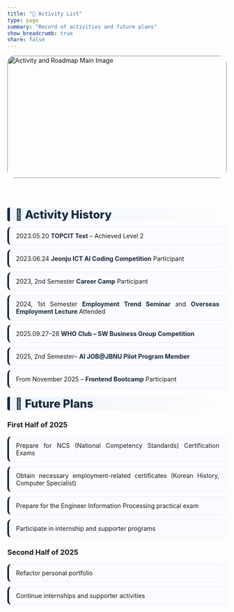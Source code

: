 ```yaml
---
title: "📃 Activity List"
type: page
summary: "Record of activities and future plans"
show_breadcrumb: true
share: false
---
```


<section class="kjh-hero" style="position:relative; overflow:hidden; border-radius:16px; margin-bottom:2rem;">
  <img src="/media/glass.jpg" 
       alt="Activity and Roadmap Main Image" 
       style="width:100%; height:280px; object-fit:cover; filter:brightness(0.75); border-radius:16px;">
  <div style="position:absolute; inset:0; display:flex; flex-direction:column; justify-content:center; align-items:center; color:#fff;">
    <h1 style="font-size:2.2rem; font-weight:800; margin:0;">Activity List</h1>
    <p style="font-size:1.1rem; opacity:0.9;">Activity Record and Future Plans</p>
  </div>
</section>

<style>
/* ===== KJH — Roadmap (type: page) scoped styles ===== */
.kjh-roadmap{
  --navy:#172a3eff;
  --sky:#172a3eff;
  --mint:#172a3eff;
  --chip:#EEF5FF;
  --line:#E8EEF7;
  --bg:#FAFBFE;
  padding: 1.25rem 0;
}

.kjh-roadmap h2{
  font-size: 1.6rem;
  font-weight: 800;
  color: var(--navy);
  margin: 1rem 0 .75rem;
  padding-left: 12px;
  border-left: 6px solid var(--sky);
  background: linear-gradient(90deg, rgba(58,134,255,.08), transparent);
  border-radius: 4px;
}

.kjh-roadmap h2 + h2 {
  margin-top: 4rem; /* Increase spacing between Activity History and Future Plans */
}

.kjh-roadmap ul{ 
  list-style:none; 
  padding-left:0; 
  margin: .5rem 0 1.2rem;
}

.kjh-roadmap li{
  position: relative;
  background: var(--bg);
  border: 1px solid var(--line);
  border-left: 4px solid var(--sky);
  padding: .75rem 1rem;
  margin: .55rem 0;
  border-radius: 10px;
  transition: background .25s ease, transform .12s ease;
  text-align: justify;
}
.kjh-roadmap li:hover{ background:#F2F7FF; transform: translateY(-1px); }

.kjh-roadmap strong{ color: var(--sky); }
.kjh-roadmap em{ color: var(--mint); }

/* Dark mode */
  .dark .kjh-roadmap{
    --bg:#121823;
    --line:#263042;
    --chip:#1E293B;
  }
  .dark .kjh-roadmap li{ background: var(--bg); border-color: var(--line); }
  .dark .kjh-roadmap h2{ background: linear-gradient(90deg, rgba(58,134,255,.12), transparent); }
  /* Additional: Highlight styles for dark mode */
  .dark .kjh-roadmap strong {
    color: #06D6A0 !important;
    font-weight: 800;
  }
  .dark .kjh-roadmap em {
    color: #06D6A0 !important;
    font-style: italic;
  }
  .dark .kjh-roadmap h2 {
    color: #FFFFFF !important;
  }
  .dark .kjh-roadmap li:hover {
    background: rgba(58,134,255,0.15) !important;
    transform: translateY(-1px);
  }
</style>

<div class="kjh-roadmap">

## 🧭 Activity History
- 2023.05.20 **TOPCIT Test** – Achieved Level 2
- 2023.06.24 **Jeonju ICT AI Coding Competition** Participant
- 2023, 2nd Semester **Career Camp** Participant
- 2024, 1st Semester **Employment Trend Seminar** and **Overseas Employment Lecture** Attended
- 2025.09.27–28 **WHO Club – SW Business Group Competition**
- 2025, 2nd Semester– **AI JOB@JBNU Pilot Program Member**
- From November 2025 – **Frontend Bootcamp** Participant

## 🚀 Future Plans
### First Half of 2025
- Prepare for NCS (National Competency Standards) Certification Exams
- Obtain necessary employment-related certificates (Korean History, Computer Specialist)
- Prepare for the Engineer Information Processing practical exam
- Participate in internship and supporter programs

### Second Half of 2025
- Refactor personal portfolio
- Continue internships and supporter activities
</div>